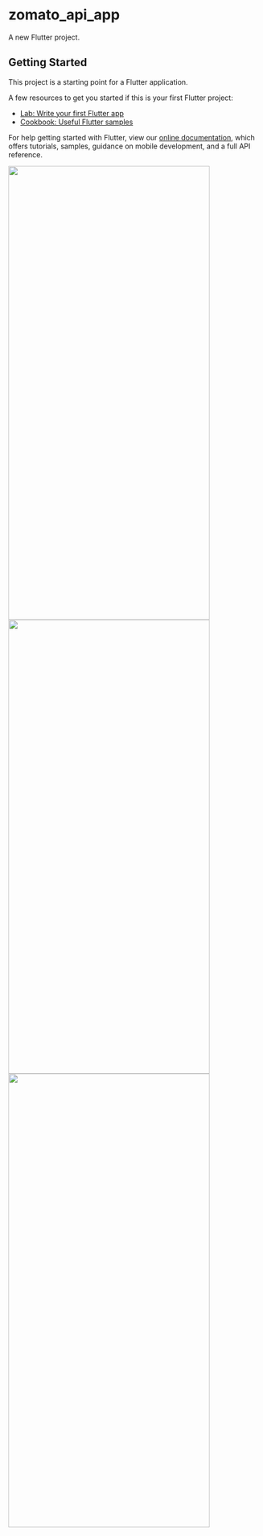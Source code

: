 # zomato_api_app

A new Flutter project.

## Getting Started

This project is a starting point for a Flutter application.

A few resources to get you started if this is your first Flutter project:

- [Lab: Write your first Flutter app](https://flutter.dev/docs/get-started/codelab)
- [Cookbook: Useful Flutter samples](https://flutter.dev/docs/cookbook)

For help getting started with Flutter, view our
[online documentation](https://flutter.dev/docs), which offers tutorials,
samples, guidance on mobile development, and a full API reference.


<img src="https://user-images.githubusercontent.com/55702515/101233428-da6abd00-36de-11eb-8316-986c3a0fc73e.png" width="400" height="900">
<img src="https://user-images.githubusercontent.com/55702515/101233430-dccd1700-36de-11eb-98f6-5894de285b71.png" width="400" height="900">
<img src="https://user-images.githubusercontent.com/55702515/101233438-e6567f00-36de-11eb-8108-2ca7ee296413.png" width="400" height="900">
